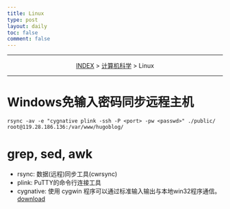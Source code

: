 ```yaml
---
title: Linux
type: post
layout: daily
toc: false
comment: false
---
```

---
<span><center>[INDEX](/gknows/index) > [计算机科学](/gknows/计算机科学) > Linux</center></span>

---
# Windows免输入密码同步远程主机

    rsync -av -e "cygnative plink -ssh -P <port> -pw <passwd>" ./public/ root@119.28.186.136:/var/www/hugoblog/

# grep, sed, awk
- rsync: 数据(远程)同步工具(cwrsync)
- plink: PuTTY的命令行连接工具
- cygnative: 使用 cygwin 程序可以通过标准输入输出与本地win32程序通信。[download](http://diario.beerensalat.info/2009/08/18/new_cygnative_version_1_2_for_rsync_plink.html)
